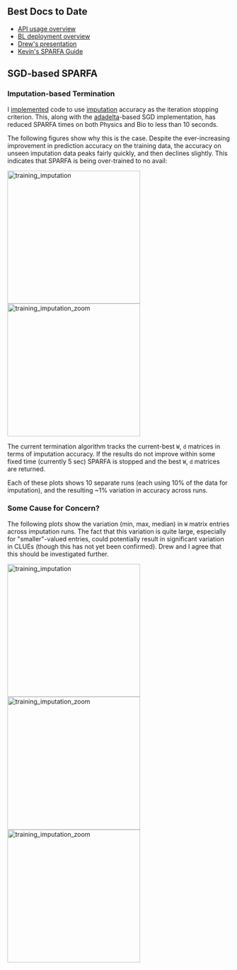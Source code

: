 ## Best Docs to Date
- [API usage overview](https://github.com/openstax/napkin-notes/blob/master/kevin/160921_biglearnApis/api_usage.md)
- [BL deployment overview](https://github.com/openstax/napkin-notes/blob/master/kevin/BiglearnArchitectureDeployment.pdf)
- [Drew's presentation](https://docs.google.com/presentation/d/1qoPqBLD4XqOsIfcM6aJH7IaDQRsxxuA6QBLy4GIZy7w/edit#slide=id.p)
- [Kevin's SPARFA Guide](https://github.com/openstax/sparfa-sandbox/blob/klb_sgd/klb_sparfa_guide/sparfa_guide.pdf)

## SGD-based SPARFA

### Imputation-based Termination

I
[implemented](https://github.com/openstax/sparfa-sandbox/blob/klb_sgd/klb_refactor/tests/test_sgd.py#L105-L392)
code to use 
[imputation](https://en.wikipedia.org/wiki/Imputation_(statistics)#Multiple_imputation)
accuracy as the iteration stopping criterion.
This, along with the 
[adadelta](https://arxiv.org/pdf/1212.5701.pdf)-based 
SGD implementation,
has reduced SPARFA times on both Physics and Bio
to less than 10 seconds.

The following figures show why this is the case.
Despite the ever-increasing improvement in prediction accuracy on the training data,
the accuracy on unseen imputation data peaks fairly quickly,
and then declines slightly.
This indicates that SPARFA is being over-trained to no avail:

<img src="https://github.com/openstax/napkin-notes/blob/master/kevin/summaries/TrainingImputation.png" alt="training_imputation" width="300" height="300">
<img src="https://github.com/openstax/napkin-notes/blob/master/kevin/summaries/TrainingImputationZoom.png" alt="training_imputation_zoom" width="300" height="300">

The current termination algorithm
tracks the current-best `W`, `d` matrices
in terms of imputation accuracy.
If the results do not improve
within some fixed time
(currently 5 sec)
SPARFA is stopped
and the best `W`, `d` matrices are returned.

Each of these plots shows 10 separate runs 
(each using 10% of the data for imputation),
and the resulting ~1% variation in accuracy across runs.

### Some Cause for Concern?

The following plots show
the variation (min, max, median) in `W` matrix entries
across imputation runs.
The fact that this variation is quite large,
especially for "smaller"-valued entries,
could potentially result
in significant variation in CLUEs
(though this has not yet been confirmed).
Drew and I agree that this should be investigated further.

<img src="https://github.com/openstax/napkin-notes/blob/master/kevin/summaries/W_Variation.png" alt="training_imputation" width="300" height="300">
<img src="https://github.com/openstax/napkin-notes/blob/master/kevin/summaries/W_VariationZoom1.png" alt="training_imputation_zoom" width="300" height="300">
<img src="https://github.com/openstax/napkin-notes/blob/master/kevin/summaries/W_VariationZoom2.png" alt="training_imputation_zoom" width="300" height="300">
